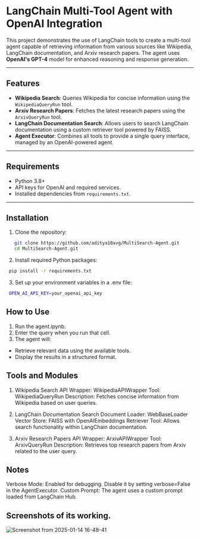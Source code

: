 # LangChain Multi-Tool Agent with OpenAI Integration

This project demonstrates the use of LangChain tools to create a multi-tool agent capable of retrieving information from various sources like Wikipedia, LangChain documentation, and Arxiv research papers. The agent uses **OpenAI's GPT-4** model for enhanced reasoning and response generation.

---

## Features
- **Wikipedia Search**: Queries Wikipedia for concise information using the `WikipediaQueryRun` tool.
- **Arxiv Research Papers**: Fetches the latest research papers using the `ArxivQueryRun` tool.
- **LangChain Documentation Search**: Allows users to search LangChain documentation using a custom retriever tool powered by FAISS.
- **Agent Executor**: Combines all tools to provide a single query interface, managed by an OpenAI-powered agent.

---

## Requirements
- Python 3.8+
- API keys for OpenAI and required services.
- Installed dependencies from `requirements.txt`.

---

## Installation

1. Clone the repository:
```bash
   git clone https://github.com/aditya10avg/MultiSearch-Agent.git
   cd MultiSearch-Agent.git
```

2. Install required Python packages:
```bash
 pip install -r requirements.txt
```

3. Set up your environment variables in a .env file:

```bash
 OPEN_AI_API_KEY=your_openai_api_key
```

## How to Use

1. Run the agent.ipynb.
2. Enter the query when you run that cell.
3. The agent will:

  - Retrieve relevant data using the available tools.
  - Display the results in a structured format. 


## Tools and Modules

1. Wikipedia Search
API Wrapper: WikipediaAPIWrapper
Tool: WikipediaQueryRun
Description: Fetches concise information from Wikipedia based on user queries.


2. LangChain Documentation Search
Document Loader: WebBaseLoader
Vector Store: FAISS with OpenAIEmbeddings
Retriever Tool: Allows search functionality within LangChain documentation.

4. Arxiv Research Papers
API Wrapper: ArxivAPIWrapper
Tool: ArxivQueryRun
Description: Retrieves top research papers from Arxiv related to the user query.

## Notes
Verbose Mode: Enabled for debugging. Disable it by setting verbose=False in the AgentExecutor.
Custom Prompt: The agent uses a custom prompt loaded from LangChain Hub.

## Screenshots of its working.
![Screenshot from 2025-01-14 16-48-41](https://github.com/user-attachments/assets/6a39097e-dbf5-4aa6-ab29-d19d2f867197)

